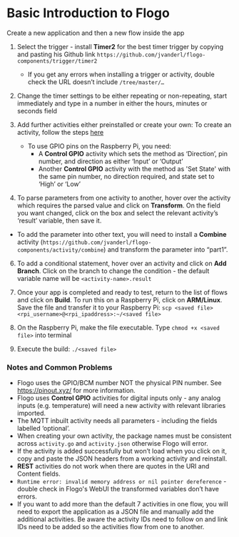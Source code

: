 Basic Introduction to Flogo
===========================     


Create a new application and then a new flow inside the app

1. Select the trigger - install __Timer2__ for the best timer trigger by copying and pasting his Github link `https://github.com/jvanderl/flogo-components/trigger/timer2`

   * If you get any errors when installing a trigger or activity, double check the URL doesn’t include `/tree/master/…`

2. Change the timer settings to be either repeating or non-repeating, start immediately and type in a number in either the hours, minutes or seconds field

3. Add further activities either preinstalled or create your own: To create an activity, follow the steps [here](https://tibcosoftware.github.io/flogo/extensions-developer/create-activity/)
    * To use GPIO pins on the Raspberry Pi, you need:
      *  A __Control GPIO__ activity which sets the method as ‘Direction’, pin number, and direction as either ‘Input’ or ‘Output’
      * Another __Control GPIO__ activity with the method as 'Set State' with the same pin number, no direction required, and state set to ‘High’ or ‘Low’

5. To parse parameters from one activity to another, hover over the activity which requires the parsed value and click on __Transform__. On the field you want changed, click on the box and select the relevant activity’s ‘result’ variable, then save it.
  * To add the parameter into other text, you will need to install a __Combine__ activity (`https://github.com/jvanderl/flogo-components/activity/combine`) and transform the parameter into “part1”.
6. To add a conditional statement, hover over an activity and click on __Add Branch__. Click on the branch to change the condition - the default variable name will be `<activity-name>.result`

7. Once your app is completed and ready to test, return to the list of flows and click on __Build__. To run this on a Raspberry Pi, click on __ARM/Linux__. Save the file and transfer it to your Raspberry Pi: `scp <saved file> <rpi_username>@<rpi_ipaddress>:~/<saved file>`
2. On the Raspberry Pi, make the file executable. Type `chmod +x <saved file>` into terminal

3. Execute the build: `./<saved file>`

### Notes and Common Problems

* Flogo uses the GPIO/BCM number NOT the physical PIN number. See https://pinout.xyz/ for more information.
* Flogo uses __Control GPIO__ activities for digital inputs only - any analog inputs (e.g. temperature) will need a new activity with relevant libraries imported.
* The MQTT inbuilt activity needs all parameters - including the fields labelled ‘optional’.
* When creating your own activity, the package names must be consistent across `activity.go` and `activity.json` otherwise Flogo will error.
* If the activity is added successfully but won’t load when you click on it, copy and paste the JSON headers from a working activity and reinstall.
* __REST__ activities do not work when there are quotes in the URI and Content fields.
* `Runtime error: invalid memory address or nil pointer dereference` - double check in Flogo's WebUI the transformed variables don’t have errors.
* If you want to add more than the default 7 activities in one flow, you will need to export the application as a JSON file and manually add the additional activities. Be aware the activity IDs need to follow on and link IDs need to be added so the activities flow from one to another.
